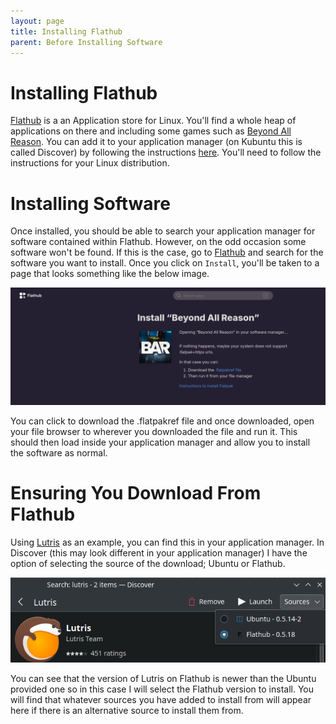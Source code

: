 ```yaml
---
layout: page
title: Installing Flathub
parent: Before Installing Software
---
```


# Installing Flathub

[Flathub](https://flathub.org/) is a an Application store for Linux. You'll find a whole heap of applications on there and including some games such as [Beyond All Reason](https://www.beyondallreason.info). You can add it to your application manager (on Kubuntu this is called Discover) by following the instructions [here](https://flathub.org/setup). You'll need to follow the instructions for your Linux distribution.

# Installing Software

Once installed, you should be able to search your application manager for software contained within Flathub. However, on the odd occasion some software won't be found. If this is the case, go to [Flathub](https://flathub.org/) and search for the software you want to install. Once you click on `Install`, you'll be taken to a page that looks something like the below image.

![Flathub Install](../assets/img/flathub_install.png)

You can click to download the .flatpakref file and once downloaded, open your file browser to wherever you downloaded the file and run it. This should then load inside your application manager and allow you to install the software as normal.

# Ensuring You Download From Flathub

Using [Lutris](https://lutris.net/) as an example, you can find this in your application manager. In Discover (this may look different in your application manager) I have the option of selecting the source of the download; Ubuntu or Flathub.

![Lutris Install](../assets/img/lutris_install.png)

You can see that the version of Lutris on Flathub is newer than the Ubuntu provided one so in this case I will select the Flathub version to install.
You will find that whatever sources you have added to install from will appear here if there is an alternative source to install them from.